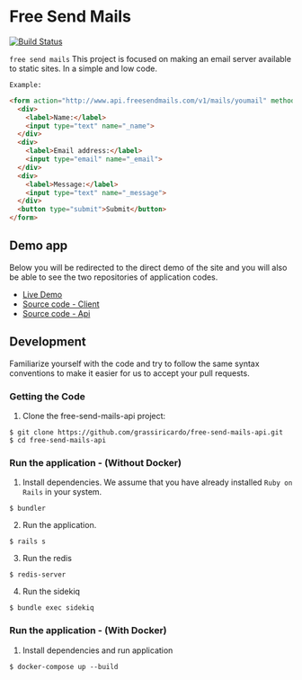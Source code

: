 # Free Send Mails

[![Build Status](https://travis-ci.org/freesendmails/free-send-mails-api.svg?branch=master)](https://travis-ci.org/freesendmails/free-send-mails-api.svg?branch=master)

`free send mails` This project is focused on making an email server available to static sites. In a simple and low code.

`Example:`
```html
<form action="http://www.api.freesendmails.com/v1/mails/youmail" method="POST">
  <div>
    <label>Name:</label>
    <input type="text" name="_name">
  </div>
  <div>
    <label>Email address:</label>
    <input type="email" name="_email">
  </div>
  <div>
    <label>Message:</label>
    <input type="text" name="_message">
  </div>
  <button type="submit">Submit</button>
</form>
```

## Demo app

Below you will be redirected to the direct demo of the site and you will also be able to see the two repositories of application codes.

- [Live Demo](http://www.freesendmails.com/test-mail)
- [Source code - Client](https://github.com/grassiricardo/free-send-mails-client)
- [Source code - Api](https://github.com/grassiricardo/free-send-mails-api)

## Development

Familiarize yourself with the code and try to follow the same syntax conventions to make it easier for us to accept your pull requests.

### Getting the Code

1. Clone the free-send-mails-api project:

  ```shell
  $ git clone https://github.com/grassiricardo/free-send-mails-api.git
  $ cd free-send-mails-api
  ```

### Run the application - (Without Docker)

1. Install dependencies. We assume that you have already installed `Ruby on Rails` in your system.

  ```shell
  $ bundler
  ```

2. Run the application.

  ```shell
  $ rails s
  ```

3. Run the redis
  ```shell
  $ redis-server
  ```

4. Run the sidekiq
  ```shell
  $ bundle exec sidekiq
  ```

### Run the application - (With Docker)

1. Install dependencies and run application

  ```shell
  $ docker-compose up --build
  ```
